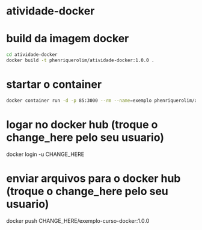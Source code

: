 # atividade-docker

# build da imagem docker

```bash
cd atividade-docker
docker build -t phenriquerolim/atividade-docker:1.0.0 .
```
# startar o container
```bash
docker container run -d -p 85:3000 --rm --name=exemplo phenriquerolim/atividade-docker:1.0.0
```
# logar no docker hub (troque o change_here pelo seu usuario)
docker login -u CHANGE_HERE

# enviar arquivos para o docker hub (troque o change_here pelo seu usuario)
docker push CHANGE_HERE/exemplo-curso-docker:1.0.0

